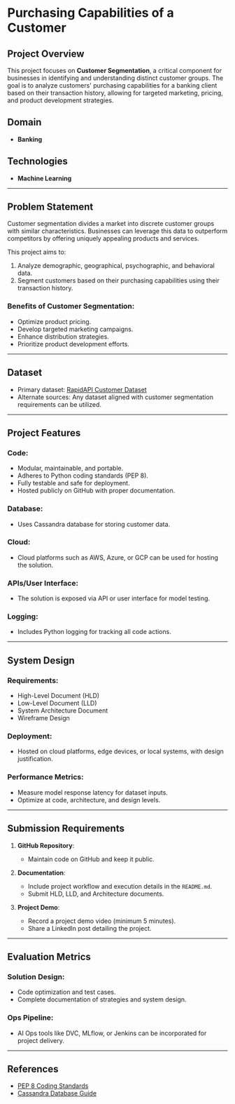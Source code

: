 # Purchasing Capabilities of a Customer

## Project Overview

This project focuses on **Customer Segmentation**, a critical component for businesses in identifying and understanding distinct customer groups. The goal is to analyze customers' purchasing capabilities for a banking client based on their transaction history, allowing for targeted marketing, pricing, and product development strategies.

## Domain
- **Banking**

## Technologies
- **Machine Learning**
---

## Problem Statement

Customer segmentation divides a market into discrete customer groups with similar characteristics. Businesses can leverage this data to outperform competitors by offering uniquely appealing products and services. 

This project aims to:
1. Analyze demographic, geographical, psychographic, and behavioral data.
2. Segment customers based on their purchasing capabilities using their transaction history.

### Benefits of Customer Segmentation:
- Optimize product pricing.
- Develop targeted marketing campaigns.
- Enhance distribution strategies.
- Prioritize product development efforts.

---

## Dataset

- Primary dataset: [RapidAPI Customer Dataset](https://rapidapi.com/search/customer)
- Alternate sources: Any dataset aligned with customer segmentation requirements can be utilized.

---

## Project Features

### Code:
- Modular, maintainable, and portable.
- Adheres to Python coding standards (PEP 8).
- Fully testable and safe for deployment.
- Hosted publicly on GitHub with proper documentation.

### Database:
- Uses Cassandra database for storing customer data.

### Cloud:
- Cloud platforms such as AWS, Azure, or GCP can be used for hosting the solution.

### APIs/User Interface:
- The solution is exposed via API or user interface for model testing.

### Logging:
- Includes Python logging for tracking all code actions.

---

## System Design

### Requirements:
- High-Level Document (HLD)
- Low-Level Document (LLD)
- System Architecture Document
- Wireframe Design

### Deployment:
- Hosted on cloud platforms, edge devices, or local systems, with design justification.

### Performance Metrics:
- Measure model response latency for dataset inputs.
- Optimize at code, architecture, and design levels.

---

## Submission Requirements

1. **GitHub Repository**:
   - Maintain code on GitHub and keep it public.

2. **Documentation**:
   - Include project workflow and execution details in the `README.md`.
   - Submit HLD, LLD, and Architecture documents.

3. **Project Demo**:
   - Record a project demo video (minimum 5 minutes).
   - Share a LinkedIn post detailing the project.

---

## Evaluation Metrics

### Solution Design:
- Code optimization and test cases.
- Complete documentation of strategies and system design.

### Ops Pipeline:
- AI Ops tools like DVC, MLflow, or Jenkins can be incorporated for project delivery.

---

## References

- [PEP 8 Coding Standards](https://www.python.org/dev/peps/pep-0008/)
- [Cassandra Database Guide](https://astra.dev/ineuron)

